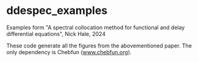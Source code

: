 # ddespec_examples
Examples form "A spectral collocation method for functional and  delay differential equations", Nick Hale, 2024

These code generate all the figures from the abovementioned paper. The only dependency is Chebfun (www.chebfun.org).
